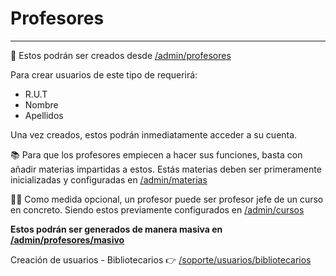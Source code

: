 # Profesores
* * *

🔗 Estos podrán ser creados desde [/admin/profesores](/admin/profesores)

Para crear usuarios de este tipo de requerirá:

- R.U.T
- Nombre
- Apellidos

Una vez creados, estos podrán inmediatamente acceder a su cuenta.

📚 Para que los profesores empiecen a hacer sus funciones, basta con añadir materias
impartidas a estos. Estás materias deben ser primeramente inicializadas y configuradas en
[/admin/materias](/admin/materias)

👩‍🏫 Como medida opcional, un profesor puede ser profesor jefe de un curso en concreto. Siendo estos previamente configurados en [/admin/cursos](/admin/cursos)

**Estos podrán ser generados de manera masiva en [/admin/profesores/masivo](/admin/profesores/masivo)**

Creación de usuarios - Bibliotecarios 👉 [/soporte/usuarios/bibliotecarios](/soporte/usuarios/bibliotecarios)
